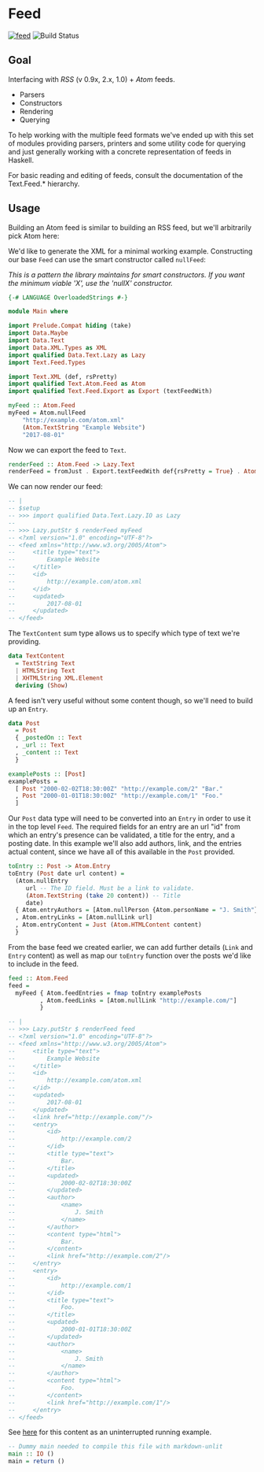 # Feed

[![feed](https://img.shields.io/hackage/v/feed.svg)](http://hackage.haskell.org/package/feed)
![Build Status](https://github.com/haskell-party/feed/actions/workflows/haskell-ci.yml/badge.svg)


## Goal

Interfacing with *RSS* (v 0.9x, 2.x, 1.0) + *Atom* feeds.

- Parsers
- Constructors
- Rendering
- Querying

To help working with the multiple feed formats we've ended up with
this set of modules providing parsers, printers and some utility
code for querying and just generally working with a concrete
representation of feeds in Haskell.

For basic reading and editing of feeds, consult the documentation of
the Text.Feed.* hierarchy.

## Usage

Building an Atom feed is similar to building an RSS feed, but we'll
arbitrarily pick Atom here:

We'd like to generate the XML for a minimal working example.
Constructing our base `Feed` can use the smart constructor called `nullFeed`:

*This is a pattern the library maintains for smart constructors. If you want the
minimum viable 'X', use the 'nullX' constructor.*


```haskell
{-# LANGUAGE OverloadedStrings #-}

module Main where

import Prelude.Compat hiding (take)
import Data.Maybe
import Data.Text
import Data.XML.Types as XML
import qualified Data.Text.Lazy as Lazy
import Text.Feed.Types

import Text.XML (def, rsPretty)
import qualified Text.Atom.Feed as Atom
import qualified Text.Feed.Export as Export (textFeedWith)

myFeed :: Atom.Feed
myFeed = Atom.nullFeed
    "http://example.com/atom.xml"
    (Atom.TextString "Example Website")
    "2017-08-01"
```

Now we can export the feed to `Text`.

```haskell
renderFeed :: Atom.Feed -> Lazy.Text
renderFeed = fromJust . Export.textFeedWith def{rsPretty = True} . AtomFeed
```

We can now render our feed:

```haskell
-- |
-- $setup
-- >>> import qualified Data.Text.Lazy.IO as Lazy
--
-- >>> Lazy.putStr $ renderFeed myFeed
-- <?xml version="1.0" encoding="UTF-8"?>
-- <feed xmlns="http://www.w3.org/2005/Atom">
--     <title type="text">
--         Example Website
--     </title>
--     <id>
--         http://example.com/atom.xml
--     </id>
--     <updated>
--         2017-08-01
--     </updated>
-- </feed>
```

The `TextContent` sum type allows us to specify which type of text we're providing.

```haskell
data TextContent
  = TextString Text
  | HTMLString Text
  | XHTMLString XML.Element
  deriving (Show)
```

A feed isn't very useful without some content though, so we'll need to build up an `Entry`.

```haskell
data Post
  = Post
  { _postedOn :: Text
  , _url :: Text
  , _content :: Text
  }

examplePosts :: [Post]
examplePosts =
  [ Post "2000-02-02T18:30:00Z" "http://example.com/2" "Bar."
  , Post "2000-01-01T18:30:00Z" "http://example.com/1" "Foo."
  ]
```

Our `Post` data type will need to be converted into an `Entry` in order to use it in the top level `Feed`. The required fields for an entry are an url "id" from which an entry's presence can be validated, a title for the entry, and a posting date. In this example we'll also add authors, link, and the entries actual content, since we have all of this available in the `Post` provided.

```haskell
toEntry :: Post -> Atom.Entry
toEntry (Post date url content) =
  (Atom.nullEntry
     url -- The ID field. Must be a link to validate.
     (Atom.TextString (take 20 content)) -- Title
     date)
  { Atom.entryAuthors = [Atom.nullPerson {Atom.personName = "J. Smith"}]
  , Atom.entryLinks = [Atom.nullLink url]
  , Atom.entryContent = Just (Atom.HTMLContent content)
  }
```

From the base feed we created earlier, we can add further details (`Link` and `Entry` content) as well as map our `toEntry` function over the posts we'd like to include in the feed.

```haskell
feed :: Atom.Feed
feed =
  myFeed { Atom.feedEntries = fmap toEntry examplePosts
         , Atom.feedLinks = [Atom.nullLink "http://example.com/"]
         }
```

```haskell
-- |
-- >>> Lazy.putStr $ renderFeed feed
-- <?xml version="1.0" encoding="UTF-8"?>
-- <feed xmlns="http://www.w3.org/2005/Atom">
--     <title type="text">
--         Example Website
--     </title>
--     <id>
--         http://example.com/atom.xml
--     </id>
--     <updated>
--         2017-08-01
--     </updated>
--     <link href="http://example.com/"/>
--     <entry>
--         <id>
--             http://example.com/2
--         </id>
--         <title type="text">
--             Bar.
--         </title>
--         <updated>
--             2000-02-02T18:30:00Z
--         </updated>
--         <author>
--             <name>
--                 J. Smith
--             </name>
--         </author>
--         <content type="html">
--             Bar.
--         </content>
--         <link href="http://example.com/2"/>
--     </entry>
--     <entry>
--         <id>
--             http://example.com/1
--         </id>
--         <title type="text">
--             Foo.
--         </title>
--         <updated>
--             2000-01-01T18:30:00Z
--         </updated>
--         <author>
--             <name>
--                 J. Smith
--             </name>
--         </author>
--         <content type="html">
--             Foo.
--         </content>
--         <link href="http://example.com/1"/>
--     </entry>
-- </feed>
```

See [here](https://github.com/haskell-party/feed/blob/master/tests/Example/CreateAtom.hs) for this content as an uninterrupted running example.

```haskell
-- Dummy main needed to compile this file with markdown-unlit
main :: IO ()
main = return ()
```
